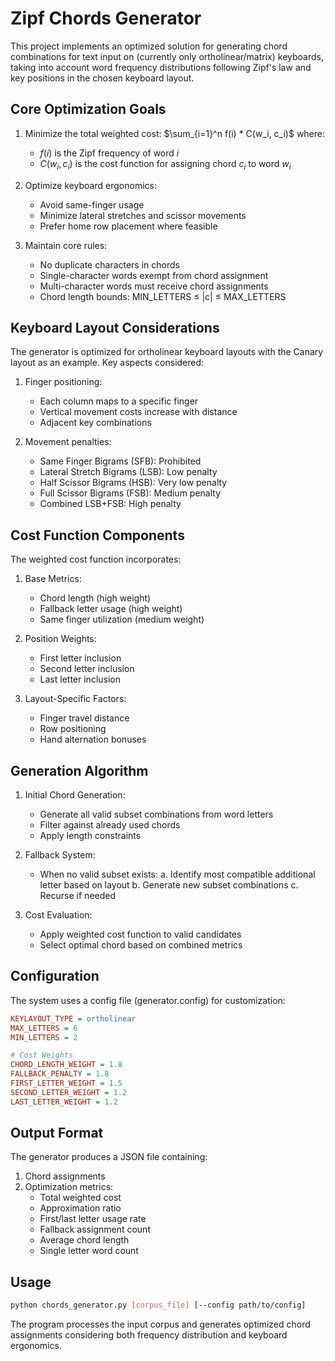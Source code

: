 # Zipf Chords Generator

This project implements an optimized solution for generating chord combinations for text input on (currently only ortholinear/matrix) keyboards, taking into account word frequency distributions following Zipf's law and key positions in the chosen keyboard layout.

## Core Optimization Goals

1. Minimize the total weighted cost: $\sum_{i=1}^n f(i) * C(w_i, c_i)$
   where:
   - $f(i)$ is the Zipf frequency of word $i$
   - $C(w_i, c_i)$ is the cost function for assigning chord $c_i$ to word $w_i$

2. Optimize keyboard ergonomics:
   - Avoid same-finger usage
   - Minimize lateral stretches and scissor movements
   - Prefer home row placement where feasible

3. Maintain core rules:
   - No duplicate characters in chords
   - Single-character words exempt from chord assignment
   - Multi-character words must receive chord assignments
   - Chord length bounds: MIN_LETTERS ≤ |c| ≤ MAX_LETTERS

## Keyboard Layout Considerations

The generator is optimized for ortholinear keyboard layouts with the Canary layout as an example. Key aspects considered:

1. Finger positioning:
   - Each column maps to a specific finger
   - Vertical movement costs increase with distance
   - Adjacent key combinations

2. Movement penalties:
   - Same Finger Bigrams (SFB): Prohibited
   - Lateral Stretch Bigrams (LSB): Low penalty
   - Half Scissor Bigrams (HSB): Very low penalty
   - Full Scissor Bigrams (FSB): Medium penalty
   - Combined LSB+FSB: High penalty

## Cost Function Components

The weighted cost function incorporates:

1. Base Metrics:
   - Chord length (high weight)
   - Fallback letter usage (high weight)
   - Same finger utilization (medium weight)

2. Position Weights:
   - First letter inclusion
   - Second letter inclusion
   - Last letter inclusion

3. Layout-Specific Factors:
   - Finger travel distance
   - Row positioning
   - Hand alternation bonuses

## Generation Algorithm

1. Initial Chord Generation:
   - Generate all valid subset combinations from word letters
   - Filter against already used chords
   - Apply length constraints

2. Fallback System:
   - When no valid subset exists:
     a. Identify most compatible additional letter based on layout
     b. Generate new subset combinations
     c. Recurse if needed

3. Cost Evaluation:
   - Apply weighted cost function to valid candidates
   - Select optimal chord based on combined metrics

## Configuration

The system uses a config file (generator.config) for customization:

```ini
KEYLAYOUT_TYPE = ortholinear
MAX_LETTERS = 6
MIN_LETTERS = 2

# Cost Weights
CHORD_LENGTH_WEIGHT = 1.8
FALLBACK_PENALTY = 1.8
FIRST_LETTER_WEIGHT = 1.5
SECOND_LETTER_WEIGHT = 1.2
LAST_LETTER_WEIGHT = 1.2
```

## Output Format

The generator produces a JSON file containing:

1. Chord assignments
2. Optimization metrics:
   - Total weighted cost
   - Approximation ratio
   - First/last letter usage rate
   - Fallback assignment count
   - Average chord length
   - Single letter word count

## Usage

```bash
python chords_generator.py [corpus_file] [--config path/to/config]
```

The program processes the input corpus and generates optimized chord assignments considering both frequency distribution and keyboard ergonomics.
